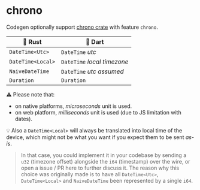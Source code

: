 # chrono

Codegen optionally support [chrono crate](https://docs.rs/chrono) with feature `chrono`.

| :crab: Rust       | :dart: Dart                 |
| ----------------- | --------------------------- |
| `DateTime<Utc>`   | `DateTime` _utc_            |
| `DateTime<Local>` | `DateTime` _local timezone_ |
| `NaiveDateTime`   | `DateTime` _utc assumed_    |
| `Duration`        | `Duration`                  |

:warning: Please note that:

- on native platforms, _microseconds_ unit is used.
- on web platform, _milliseconds_ unit is used (due to JS limitation with dates).

:bulb: Also a `DateTime<Local>` will always be translated into local time of the device, which might not be what you want if you expect them to be sent _as-is_.

> In that case, you could implement it in your codebase by sending a `u32` (timezone offset) alongside the `i64` (timestamp) over the wire, or open a issue / PR here to further discuss it. The reason why this choice was originally made is to have all `DateTime<Utc>`, `DateTime<Local>` and `NaiveDateTime` been represented by a single `i64`.
